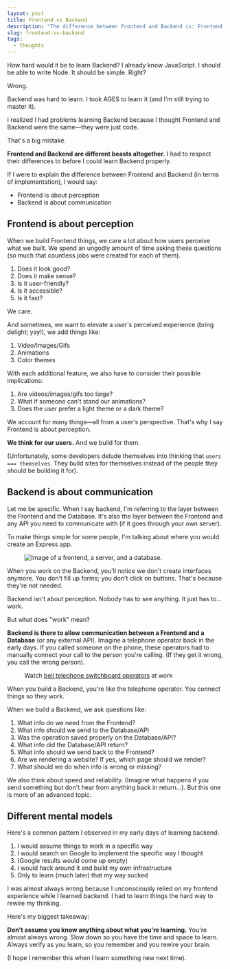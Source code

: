 ```yaml
---
layout: post
title: Frontend vs Backend
description: "The difference between Frontend and Backend is: Frontend is about perception; Backend is about communication."
slug: frontend-vs-backend
tags:
  - thoughts
---
```


How hard would it be to learn Backend? I already know JavaScript. I should be able to write Node. It should be simple. Right?

Wrong.

Backend was hard to learn. I took AGES to learn it (and I'm still trying to master it).

I realized I had problems learning Backend because I thought Frontend and Backend were the same—they were just code.

That's a big mistake.

**Frontend and Backend are different beasts altogether**. I had to respect their differences to before I could learn Backend properly.

If I were to explain the difference between Frontend and Backend (in terms of implementation), I would say:

- Frontend is about perception
- Backend is about communication

<!-- more -->

## Frontend is about perception

When we build Frontend things, we care a lot about how users perceive what we built. We spend an ungodly amount of time asking these questions (so much that countless jobs were created for each of them).

1. Does it look good?
2. Does it make sense?
3. Is it user-friendly?
4. Is it accessible?
5. Is it fast?

We care.

And sometimes, we want to elevate a user's perceived experience (bring delight; yay!), we add things like:

1. Video/Images/Gifs
2. Animations
3. Color themes

With each additional feature, we also have to consider their possible implications:

1. Are videos/images/gifs too large?
2. What if someone can't stand our animations?
3. Does the user prefer a light theme or a dark theme?

We account for many things—all from a user's perspective. That's why I say Frontend is about perception.

**We think for our users.** And we build for them.

(Unfortunately, some developers delude themselves into thinking that `users === themselves`. They build sites for themselves instead of the people they should be building it for).

## Backend is about communication

Let me be specific. When I say backend, I'm referring to the layer between the Frontend and the Database. It's also the layer between the Frontend and any API you need to communicate with (if it goes through your own server).

To make things simple for some people, I'm talking about where you would create an Express app.

<figure><img src="/images/2019/frontend-vs-backend/server.png" alt="Image of a frontend, a server, and a database."></figure>

When you work on the Backend, you'll notice we don't create interfaces anymore. You don't fill up forms; you don't click on buttons. That's because they're not needed.

Backend isn't about perception. Nobody has to see anything. It just has to... work.

But what does "work" mean?

**Backend is there to allow communication between a Frontend and a Database** (or any external API). Imagine a telephone operator back in the early days. If you called someone on the phone, these operators had to manually connect your call to the person you're calling. (If they get it wrong, you call the wrong person).

<figure><img src="/images/2019/frontend-vs-backend/bell-telephone-operators.jpg" alt=""><figcaption>Watch <a href="https://youtu.be/2BzRjfOoiVQ">bell telephone switchboard operators</a> at work</figcaption></figure>

When you build a Backend, you're like the telephone operator. You connect things so they work.

When we build a Backend, we ask questions like:

1. What info do we need from the Frontend?
2. What info should we send to the Database/API
3. Was the operation saved properly on the Database/API?
4. What info did the Database/API return?
5. What info should we send back to the Frontend?
6. Are we rendering a website? If yes, which page should we render?
7. What should we do when info is wrong or missing?

We also think about speed and reliability. (Imagine what happens if you send something but don't hear from anything back in return...). But this one is more of an advanced topic.

## Different mental models

Here's a common pattern I observed in my early days of learning backend:

1. I would assume things to work in a specific way
2. I would search on Google to implement the specific way I thought
3. (Google results would come up empty)
4. I would hack around it and build my own infrastructure
5. Only to learn (much later) that my way sucked

I was almost always wrong because I unconsciously relied on my frontend experience while I learned backend. I had to learn things the hard way to rewire my thinking.

Here's my biggest takeaway:

**Don't assume you know anything about what you're learning.** You're almost always wrong. Slow down so you have the time and space to learn. Always verify as you learn, so you remember and you rewire your brain.

(I hope I remember this when I learn something new next time).